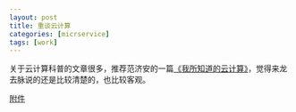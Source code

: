 ```yaml
---
layout: post
title: 重谈云计算
categories: [micrservice]
tags: [work]
---
```


关于云计算科普的文章很多，推荐范济安的一篇[《我所知道的云计算》](http://t.cn/RqCdI5j)，觉得来龙去脉说的还是比较清楚的，也比较客观。

[附件](http://7fvil0.com1.z0.glb.clouddn.com/20160415cloud/%E6%88%91%E6%89%80%E7%9F%A5%E9%81%93%E7%9A%84%E4%BA%91%E8%AE%A1%E7%AE%97.pdf)